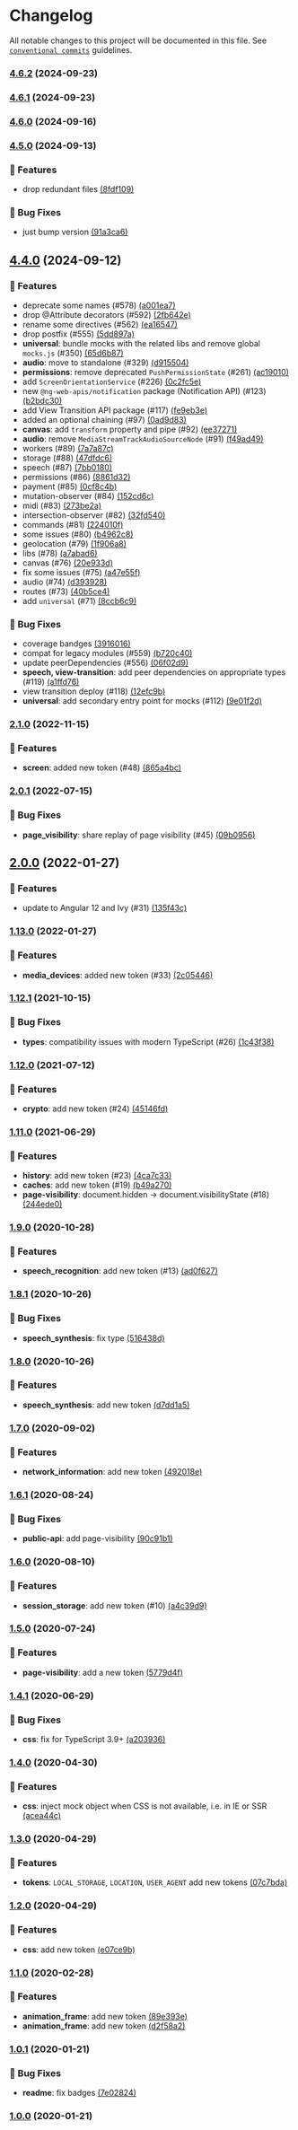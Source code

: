 # Changelog

All notable changes to this project will be documented in this file. See
[`conventional commits`](https://www.conventionalcommits.org/) guidelines.

### [4.6.2](https://github.com/taiga-family/ng-web-apis/compare/v4.6.1...v4.6.2) (2024-09-23)

### [4.6.1](https://github.com/taiga-family/ng-web-apis/compare/v4.6.0...v4.6.1) (2024-09-23)

### [4.6.0](https://github.com/taiga-family/ng-web-apis/compare/v4.5.0...v4.6.0) (2024-09-16)

### [4.5.0](https://github.com/taiga-family/ng-web-apis/compare/v4.4.0...v4.5.0) (2024-09-13)

### 🚀 Features

- drop redundant files
  [(8fdf109)](https://github.com/taiga-family/ng-web-apis/commit/8fdf109d6a84774131f5afab89cee53711f547e4)

### 🐞 Bug Fixes

- just bump version
  [(91a3ca6)](https://github.com/taiga-family/ng-web-apis/commit/91a3ca61e773fa81e4d4fca48189158e7c60c64e)

## [4.4.0](https://github.com/taiga-family/ng-web-apis/compare/v2.1.0...v4.4.0) (2024-09-12)

### 🚀 Features

- deprecate some names (#578)
  [(a001ea7)](https://github.com/taiga-family/ng-web-apis/commit/a001ea72b2bd6daa357c016a5d5750d1bbe37d39)
- drop @Attribute decorators (#592)
  [(2fb642e)](https://github.com/taiga-family/ng-web-apis/commit/2fb642e3b6a08c85463668e395a0dac3e42cb914)
- rename some directives (#562)
  [(ea16547)](https://github.com/taiga-family/ng-web-apis/commit/ea16547ae10d0910c6dc9154356ebc740eecf0bd)
- drop postfix (#555)
  [(5dd897a)](https://github.com/taiga-family/ng-web-apis/commit/5dd897a62cca8e7f3bc0383bc8b34b45bff36630)
- **universal**: bundle mocks with the related libs and remove global `mocks.js` (#350)
  [(65d6b87)](https://github.com/taiga-family/ng-web-apis/commit/65d6b8744cd2acd85dfbc615e0449ca6b60c8b90)
- **audio**: move to standalone (#329)
  [(d915504)](https://github.com/taiga-family/ng-web-apis/commit/d9155041b19549f5006daa7d112a4af577c8b94e)
- **permissions**: remove deprecated `PushPermissionState` (#261)
  [(ac19010)](https://github.com/taiga-family/ng-web-apis/commit/ac190101ed85810d6778fdbb7997fe5b5c524917)
- add `ScreenOrientationService` (#226)
  [(0c2fc5e)](https://github.com/taiga-family/ng-web-apis/commit/0c2fc5e7e605b8209720bf7bf258a5f7bd49a0d3)
- new `@ng-web-apis/notification` package (Notification API) (#123)
  [(b2bdc30)](https://github.com/taiga-family/ng-web-apis/commit/b2bdc30d5d171552b78db68314039a9c2d935ed5)
- add View Transition API package (#117)
  [(fe9eb3e)](https://github.com/taiga-family/ng-web-apis/commit/fe9eb3ea331552ffe6e6592fc2d728e329debec5)
- added an optional chaining (#97)
  [(0ad9d83)](https://github.com/taiga-family/ng-web-apis/commit/0ad9d8316f7f397b8a565cc6e06ff6fe3202ef36)
- **canvas**: add `transform` property and pipe (#92)
  [(ee37271)](https://github.com/taiga-family/ng-web-apis/commit/ee372716bbc5dd0734b474d12102fec1d5ec3321)
- **audio**: remove `MediaStreamTrackAudioSourceNode` (#91)
  [(f49ad49)](https://github.com/taiga-family/ng-web-apis/commit/f49ad4937f8bd376c4f439980cb3376c65f408d2)
- workers (#89) [(7a7a87c)](https://github.com/taiga-family/ng-web-apis/commit/7a7a87c3762a19567af35eab7adbf60fd5b647a3)
- storage (#88) [(47dfdc6)](https://github.com/taiga-family/ng-web-apis/commit/47dfdc6f6482ed42d852ce5b5ec07d2377aa3af3)
- speech (#87) [(7bb0180)](https://github.com/taiga-family/ng-web-apis/commit/7bb0180941f3aa7ab179aa1d978cd6e0a7ec23ca)
- permissions (#86)
  [(8861d32)](https://github.com/taiga-family/ng-web-apis/commit/8861d327151347911e71971f3ac58068d1d4fced)
- payment (#85) [(0cf8c4b)](https://github.com/taiga-family/ng-web-apis/commit/0cf8c4b8b9890013afd1de301d5bd5cd60d5ec18)
- mutation-observer (#84)
  [(152cd6c)](https://github.com/taiga-family/ng-web-apis/commit/152cd6ccd3c6227e4268a595230ea848e06a966e)
- midi (#83) [(273be2a)](https://github.com/taiga-family/ng-web-apis/commit/273be2a946944c463ed475f4d91688cd0f7d8593)
- intersection-observer (#82)
  [(32fd540)](https://github.com/taiga-family/ng-web-apis/commit/32fd540cc0f50645b1b840cf57e1e5734640234b)
- commands (#81)
  [(224010f)](https://github.com/taiga-family/ng-web-apis/commit/224010ff34e4edba9289a79cf58ceeac002fb5e4)
- some issues (#80)
  [(b4962c8)](https://github.com/taiga-family/ng-web-apis/commit/b4962c8a946ff4409825d90a3fea0c717570b079)
- geolocation (#79)
  [(1f906a8)](https://github.com/taiga-family/ng-web-apis/commit/1f906a8f439ccf31e7c55811889c15f204033c2e)
- libs (#78) [(a7abad6)](https://github.com/taiga-family/ng-web-apis/commit/a7abad692c8eba0c206fc0ab241c6e21a2bcc2c0)
- canvas (#76) [(20e933d)](https://github.com/taiga-family/ng-web-apis/commit/20e933de9fcb685f25acf25505dc899f7a8f3b47)
- fix some issues (#75)
  [(a47e55f)](https://github.com/taiga-family/ng-web-apis/commit/a47e55fed8893734786f6b392c0c1cbcf437c2fd)
- audio (#74) [(d393928)](https://github.com/taiga-family/ng-web-apis/commit/d393928a3d8726a9bea6b0bb3d280fb24f3917f3)
- routes (#73) [(40b5ce4)](https://github.com/taiga-family/ng-web-apis/commit/40b5ce43607d6c818fdd25cff4cc6c505197fc66)
- add `universal` (#71)
  [(8ccb6c9)](https://github.com/taiga-family/ng-web-apis/commit/8ccb6c92918549eab6fcaf82b807ba5af2cad25c)

### 🐞 Bug Fixes

- coverage bandges
  [(3916016)](https://github.com/taiga-family/ng-web-apis/commit/39160166d865b37da18aa6358de9966486046969)
- compat for legacy modules (#559)
  [(b720c40)](https://github.com/taiga-family/ng-web-apis/commit/b720c402757f94cf793a5141fe7fe48205ae8c37)
- update peerDependencies (#556)
  [(06f02d9)](https://github.com/taiga-family/ng-web-apis/commit/06f02d9022a55d29f9d6b7be7b24f647ca23ce57)
- **speech, view-transition**: add peer dependencies on appropriate types (#119)
  [(a1ffd76)](https://github.com/taiga-family/ng-web-apis/commit/a1ffd76a96a4844b013580995b72efad73469c0c)
- view transition deploy (#118)
  [(12efc9b)](https://github.com/taiga-family/ng-web-apis/commit/12efc9ba96f4808c6bd9b850214f2c3b822283ab)
- **universal**: add secondary entry point for mocks (#112)
  [(9e01f2d)](https://github.com/taiga-family/ng-web-apis/commit/9e01f2d8bf2ee1ae2f1a87c5ab7560e23172ed63)

### [2.1.0](https://github.com/taiga-family/ng-web-apis/compare/v2.0.1...v2.1.0) (2022-11-15)

### 🚀 Features

- **screen**: added new token (#48)
  [(865a4bc)](https://github.com/taiga-family/ng-web-apis/commit/865a4bc71bc698f224e42426fd79e8b93798067a)

### [2.0.1](https://github.com/taiga-family/ng-web-apis/compare/v2.0.0...v2.0.1) (2022-07-15)

### 🐞 Bug Fixes

- **page_visibility**: share replay of page visibility (#45)
  [(09b0956)](https://github.com/taiga-family/ng-web-apis/commit/09b09569660b74102ef19aec089a1e67fb8de2c7)

## [2.0.0](https://github.com/taiga-family/ng-web-apis/compare/v1.13.0...v2.0.0) (2022-01-27)

### 🚀 Features

- update to Angular 12 and Ivy (#31)
  [(135f43c)](https://github.com/taiga-family/ng-web-apis/commit/135f43ccfbd83dcd9c8ec52489f9bb14bf6462b0)

### [1.13.0](https://github.com/taiga-family/ng-web-apis/compare/v1.12.1...v1.13.0) (2022-01-27)

### 🚀 Features

- **media_devices**: added new token (#33)
  [(2c05446)](https://github.com/taiga-family/ng-web-apis/commit/2c05446e85dc5d4f861a56f86687deb9a0e341c9)

### [1.12.1](https://github.com/taiga-family/ng-web-apis/compare/v1.12.0...v1.12.1) (2021-10-15)

### 🐞 Bug Fixes

- **types**: compatibility issues with modern TypeScript (#26)
  [(1c43f38)](https://github.com/taiga-family/ng-web-apis/commit/1c43f383cfef81c8ccf7ce98921496ac7091fcac)

### [1.12.0](https://github.com/taiga-family/ng-web-apis/compare/v1.11.0...v1.12.0) (2021-07-12)

### 🚀 Features

- **crypto**: add new token (#24)
  [(45146fd)](https://github.com/taiga-family/ng-web-apis/commit/45146fdd03fc2c8d68297461893852932802154c)

### [1.11.0](https://github.com/taiga-family/ng-web-apis/compare/v1.9.0...v1.11.0) (2021-06-29)

### 🚀 Features

- **history**: add new token (#23)
  [(4ca7c33)](https://github.com/taiga-family/ng-web-apis/commit/4ca7c33c2f9e4a16fd37938938f63c8258bc5eea)
- **caches**: add new token (#19)
  [(b49a270)](https://github.com/taiga-family/ng-web-apis/commit/b49a270020d973bfc583f41840fea9e4dee27e82)
- **page-visibility**: document.hidden -&gt; document.visibilityState (#18)
  [(244ede0)](https://github.com/taiga-family/ng-web-apis/commit/244ede09cbb6698b28dfaeda889a87a880f9f0f3)

### [1.9.0](https://github.com/taiga-family/ng-web-apis/compare/v1.8.1...v1.9.0) (2020-10-28)

### 🚀 Features

- **speech_recognition**: add new token (#13)
  [(ad0f627)](https://github.com/taiga-family/ng-web-apis/commit/ad0f627f4cadba1439e668da8b4947fd3e7625d6)

### [1.8.1](https://github.com/taiga-family/ng-web-apis/compare/v1.8.0...v1.8.1) (2020-10-26)

### 🐞 Bug Fixes

- **speech_synthesis**: fix type
  [(516438d)](https://github.com/taiga-family/ng-web-apis/commit/516438d984e6cc62858dedb8ee93a5338e3e5a42)

### [1.8.0](https://github.com/taiga-family/ng-web-apis/compare/v1.7.0...v1.8.0) (2020-10-26)

### 🚀 Features

- **speech_synthesis**: add new token
  [(d7dd1a5)](https://github.com/taiga-family/ng-web-apis/commit/d7dd1a594d2a4b0c9bcb5df256e7b61627f63909)

### [1.7.0](https://github.com/taiga-family/ng-web-apis/compare/v1.6.1...v1.7.0) (2020-09-02)

### 🚀 Features

- **network_information**: add new token
  [(492018e)](https://github.com/taiga-family/ng-web-apis/commit/492018e48cc3408837ee950fbb84b3f8103c203f)

### [1.6.1](https://github.com/taiga-family/ng-web-apis/compare/v1.6.0...v1.6.1) (2020-08-24)

### 🐞 Bug Fixes

- **public-api**: add page-visibility
  [(90c91b1)](https://github.com/taiga-family/ng-web-apis/commit/90c91b1b306776f8b988d392381efb8122d341ec)

### [1.6.0](https://github.com/taiga-family/ng-web-apis/compare/v1.5.0...v1.6.0) (2020-08-10)

### 🚀 Features

- **session_storage**: add new token (#10)
  [(a4c39d9)](https://github.com/taiga-family/ng-web-apis/commit/a4c39d9dd93b96e8577bbed0b5428b19db1dc69c)

### [1.5.0](https://github.com/taiga-family/ng-web-apis/compare/v1.4.1...v1.5.0) (2020-07-24)

### 🚀 Features

- **page-visibility**: add a new token
  [(5779d4f)](https://github.com/taiga-family/ng-web-apis/commit/5779d4fd341dc1e4a7bfb9d4bb1e4b3b3509b122)

### [1.4.1](https://github.com/taiga-family/ng-web-apis/compare/v1.4.0...v1.4.1) (2020-06-29)

### 🐞 Bug Fixes

- **css**: fix for TypeScript 3.9+
  [(a203936)](https://github.com/taiga-family/ng-web-apis/commit/a203936d56efcc926233260d913d56500a6535ba)

### [1.4.0](https://github.com/taiga-family/ng-web-apis/compare/v1.3.0...v1.4.0) (2020-04-30)

### 🚀 Features

- **css**: inject mock object when CSS is not available, i.e. in IE or SSR
  [(acea44c)](https://github.com/taiga-family/ng-web-apis/commit/acea44c7174acad3735cecfd4d41b00652a864a3)

### [1.3.0](https://github.com/taiga-family/ng-web-apis/compare/v1.2.0...v1.3.0) (2020-04-29)

### 🚀 Features

- **tokens**: `LOCAL_STORAGE`, `LOCATION`, `USER_AGENT` add new tokens
  [(07c7bda)](https://github.com/taiga-family/ng-web-apis/commit/07c7bda84d65826fd8d120dee4b99408f2e9c25f)

### [1.2.0](https://github.com/taiga-family/ng-web-apis/compare/v1.1.0...v1.2.0) (2020-04-29)

### 🚀 Features

- **css**: add new token
  [(e07ce9b)](https://github.com/taiga-family/ng-web-apis/commit/e07ce9b1711ea7a5798c5eaf9cb1ef358e8df69e)

### [1.1.0](https://github.com/taiga-family/ng-web-apis/compare/v1.0.1...v1.1.0) (2020-02-28)

### 🚀 Features

- **animation_frame**: add new token
  [(89e393e)](https://github.com/taiga-family/ng-web-apis/commit/89e393e2ed900c9a39a3218fefef69e39eb8a403)
- **animation_frame**: add new token
  [(d2f58a2)](https://github.com/taiga-family/ng-web-apis/commit/d2f58a23f4fbf301ec67cb7a4c589981fb6f8eee)

### [1.0.1](https://github.com/taiga-family/ng-web-apis/compare/v1.0.0...v1.0.1) (2020-01-21)

### 🐞 Bug Fixes

- **readme**: fix badges
  [(7e02824)](https://github.com/taiga-family/ng-web-apis/commit/7e028245ca4e512c8d9d1b1ac102b816f15e749a)

### [1.0.0]() (2020-01-21)
